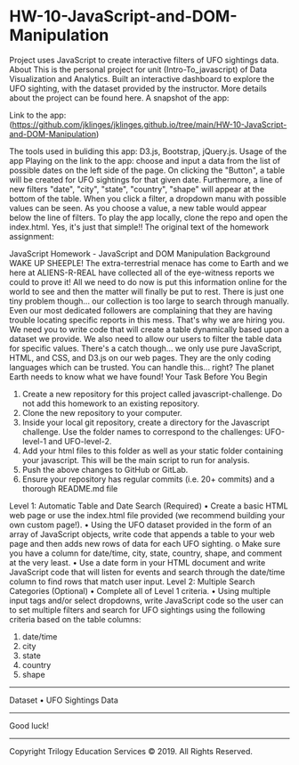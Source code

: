 # HW-10-JavaScript-and-DOM-Manipulation
Project uses JavaScript to create interactive filters of UFO sightings data.
About
This is the personal project for unit (Intro-To_javascript) of Data Visualization and Analytics.
Built an interactive dashboard to explore the UFO sighting, with the dataset provided by the instructor. More details about the project can be found here.
A snapshot of the app:

Link to the app: (https://github.com/jklinges/jklinges.github.io/tree/main/HW-10-JavaScript-and-DOM-Manipulation)       

The tools used in buliding this app: D3.js, Bootstrap, jQuery.js.
Usage of the app
Playing on the link to the app: choose and input a data from the list of possible dates on the left side of the page. On clicking the "Button", a table will be created for UFO sightings for that given date. Furthermore, a line of new filters "date", "city", "state", "country", "shape" will appear at the bottom of the table. When you click a filter, a dropdown manu with possible values can be seen. As you choose a value, a new table would appear below the line of filters.
To play the app locally, clone the repo and open the index.html. Yes, it's just that simple!!
The original text of the homework assignment:

JavaScript Homework - JavaScript and DOM Manipulation
Background
WAKE UP SHEEPLE! The extra-terrestrial menace has come to Earth and we here at ALIENS-R-REAL have collected all of the eye-witness reports we could to prove it! All we need to do now is put this information online for the world to see and then the matter will finally be put to rest.
There is just one tiny problem though... our collection is too large to search through manually. Even our most dedicated followers are complaining that they are having trouble locating specific reports in this mess.
That's why we are hiring you. We need you to write code that will create a table dynamically based upon a dataset we provide. We also need to allow our users to filter the table data for specific values. There's a catch though... we only use pure JavaScript, HTML, and CSS, and D3.js on our web pages. They are the only coding languages which can be trusted.
You can handle this... right? The planet Earth needs to know what we have found!
Your Task
Before You Begin
1.	Create a new repository for this project called javascript-challenge. Do not add this homework to an existing repository.
2.	Clone the new repository to your computer.
3.	Inside your local git repository, create a directory for the Javascript challenge. Use the folder names to correspond to the challenges: UFO-level-1 and UFO-level-2.
4.	Add your html files to this folder as well as your static folder containing your javascript. This will be the main script to run for analysis.
5.	Push the above changes to GitHub or GitLab.
6.	Ensure your repository has regular commits (i.e. 20+ commits) and a thorough README.md file

Level 1: Automatic Table and Date Search (Required)
•	Create a basic HTML web page or use the index.html file provided (we recommend building your own custom page!).
•	Using the UFO dataset provided in the form of an array of JavaScript objects, write code that appends a table to your web page and then adds new rows of data for each UFO sighting.
o	Make sure you have a column for date/time, city, state, country, shape, and comment at the very least.
•	Use a date form in your HTML document and write JavaScript code that will listen for events and search through the date/time column to find rows that match user input.
Level 2: Multiple Search Categories (Optional)
•	Complete all of Level 1 criteria.
•	Using multiple input tags and/or select dropdowns, write JavaScript code so the user can to set multiple filters and search for UFO sightings using the following criteria based on the table columns:
1.	date/time
2.	city
3.	state
4.	country
5.	shape
________________________________________
Dataset
•	UFO Sightings Data
________________________________________
Good luck!
________________________________________
Copyright
Trilogy Education Services © 2019. All Rights Reserved.



